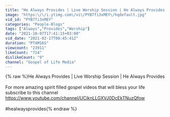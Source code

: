 ```yaml
---
title: "He Always Provides | Live Worship Session | He Always Provides | One House Worship"
image: "https:\/\/i.ytimg.com\/vi\/PYB7fi3xMEY\/hqdefault.jpg"
vid_id: "PYB7fi3xMEY"
categories: "People-Blogs"
tags: ["Always","Provides","Worship"]
date: "2021-10-07T17:41:15+03:00"
vid_date: "2021-02-17T08:45:41Z"
duration: "PT4M16S"
viewcount: "23911"
likeCount: "714"
dislikeCount: "9"
channel: "Gospel of Life Media"
---
```

{% raw %}He Always Provides | Live Worship Session | He Always Provides<br /><br />For more amazing spirit filled gospel videos that will bless your life subscribe to this channel<br /><a rel="nofollow" target="blank" href="https://www.youtube.com/channel/UCiknLLGXVJ0DcEkTNuzQfow">https://www.youtube.com/channel/UCiknLLGXVJ0DcEkTNuzQfow</a><br /><br />#healwaysprovides{% endraw %}
